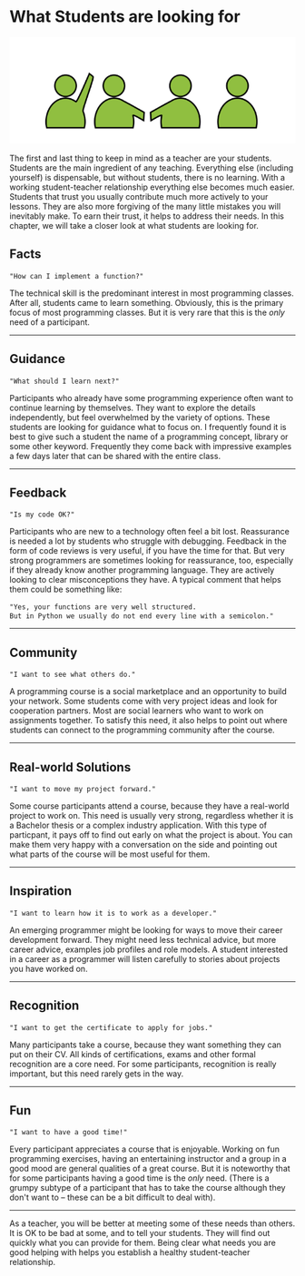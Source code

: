 
# What Students are looking for

![students](../images/setting/students.png)

The first and last thing to keep in mind as a teacher are your students.
Students are the main ingredient of any teaching.
Everything else (including yourself) is dispensable, but without students, there is no learning.
With a working student-teacher relationship everything else becomes much easier.
Students that trust you usually contribute much more actively to your lessons.
They are also more forgiving of the many little mistakes you will inevitably make.
To earn their trust, it helps to address their needs.
In this chapter, we will take a closer look at what students are looking for.

## Facts

    "How can I implement a function?"

The technical skill is the predominant interest in most programming classes.
After all, students came to learn something.
Obviously, this is the primary focus of most programming classes.
But it is very rare that this is the *only* need of a participant.

----

## Guidance

    "What should I learn next?"

Participants who already have some programming experience often want to continue learning by themselves.
They want to explore the details independently, but feel overwhelmed by the variety of options.
These students are looking for guidance what to focus on.
I frequently found it is best to give such a student the name of a programming concept, library or some other keyword.
Frequently they come back with impressive examples a few days later that can be shared with the entire class.

----

## Feedback

    "Is my code OK?"

Participants who are new to a technology often feel a bit lost.
Reassurance is needed a lot by students who struggle with debugging.
Feedback in the form of code reviews is very useful, if you have the time for that.
But very strong programmers are sometimes looking for reassurance, too, especially if they already know another programming language.
They are actively looking to clear misconceptions they have.
A typical comment that helps them could be something like:

    "Yes, your functions are very well structured.
    But in Python we usually do not end every line with a semicolon."

----

## Community

    "I want to see what others do."

A programming course is a social marketplace and an opportunity to build your network.
Some students come with very project ideas and look for cooperation partners.
Most are social learners who want to work on assignments together.
To satisfy this need, it also helps to point out where students can connect to the programming community after the course.

----

## Real-world Solutions

    "I want to move my project forward."

Some course participants attend a course, because they have a real-world project to work on.
This need is usually very strong, regardless whether it is a Bachelor thesis or a complex industry application.
With this type of particpant, it pays off to find out early on what the project is about.
You can make them very happy with a conversation on the side and pointing out what parts of the course will be most useful for them.

----

## Inspiration

    "I want to learn how it is to work as a developer."

An emerging programmer might be looking for ways to move their career development forward.
They might need less technical advice, but more career advice, examples job profiles and role models.
A student interested in a career as a programmer will listen carefully to stories about projects  you have worked on.

----

## Recognition

    "I want to get the certificate to apply for jobs."

Many participants take a course, because they want something they can put on their CV.
All kinds of certifications, exams and other formal recognition are a core need.
For some participants, recognition is really important, but this need rarely gets in the way.

----

## Fun

    "I want to have a good time!"

Every participant appreciates a course that is enjoyable.
Working on fun programming exercises, having an entertaining instructor and a group in a good mood are general qualities of a great course.
But it is noteworthy that for some participants having a good time is the *only* need. (There is a grumpy subtype of a participant that has to take the course although they don't want to – these can be a bit difficult to deal with).

----

As a teacher, you will be better at meeting some of these needs than others.
It is OK to be bad at some, and to tell your students.
They will find out quickly what you can provide for them.
Being clear what needs you are good helping with helps you establish a healthy student-teacher relationship.
